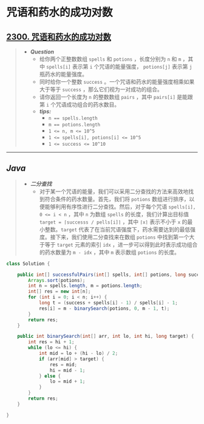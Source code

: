 # 咒语和药水的成功对数

## [2300. 咒语和药水的成功对数](https://leetcode.cn/problems/successful-pairs-of-spells-and-potions/)

> - ***Question***
>   - 给你两个正整数数组 `spells` 和 `potions` ，长度分别为 `n` 和 `m` ，其中 `spells[i]` 表示第 `i` 个咒语的能量强度， `potions[j]` 表示第 `j` 瓶药水的能量强度。
>   - 同时给你一个整数 `success` 。一个咒语和药水的能量强度相乘如果大于等于 `success` ，那么它们视为一对成功的组合。
>   - 请你返回一个长度为 `n` 的整数数组 `pairs` ，其中 `pairs[i]` 是能跟第 `i` 个咒语成功组合的药水数目。
>   - ***tips:***
>     - `n == spells.length`
>     - `m == potions.length`
>     - `1 <= n, m <= 10^5`
>     - `1 <= spells[i], potions[i] <= 10^5`
>     - `1 <= success <= 10^10`

---

## *Java*

> - ***二分查找***
>   - 对于某一个咒语的能量，我们可以采用二分查找的方法来高效地找到符合条件的药水数量。首先，我们将 `potions` 数组进行排序，以便能够利用有序性进行二分查找。然后，对于每个咒语 `spells[i], 0 <= i < n` ，其中 `n` 为数组 `spells` 的长度，我们计算出目标值 `target = ⌈successs / pells[i]⌉` ，其中 `⌈x⌉` 表示不小于 `x` 的最小整数。`target` 代表了在当前咒语强度下，药水需要达到的最低强度。接下来，我们使用二分查找来在数组 `potions` 中找到第一个大于等于 `target` 元素的索引 `idx` ，进一步可以得到此时表示成功组合的药水数量为 `m - idx` ，其中 `m` 表示数组 `potions` 的长度。

```java
class Solution {

    public int[] successfulPairs(int[] spells, int[] potions, long success) {
        Arrays.sort(potions);
        int n = spells.length, m = potions.length;
        int[] res = new int[n];
        for (int i = 0; i < n; i++) {
            long t = (success + spells[i] - 1) / spells[i] - 1;
            res[i] = m - binarySearch(potions, 0, m - 1, t);
        }
        return res;
    }

    public int binarySearch(int[] arr, int lo, int hi, long target) {
        int res = hi + 1;
        while (lo <= hi) {
            int mid = lo + (hi - lo) / 2;
            if (arr[mid] > target) {
                res = mid;
                hi = mid - 1;
            } else {
                lo = mid + 1;
            }
        }
        return res;
    }

}
```

